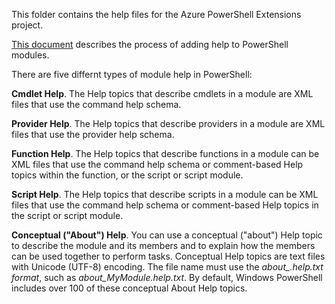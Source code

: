 This folder contains the help files for the Azure PowerShell Extensions project.

[This document](https://technet.microsoft.com/en-us/library/dd878343(v=vs.85).aspx) describes the process of adding help to PowerShell modules.

There are five differnt types of module help in PowerShell:

**Cmdlet Help**. The Help topics that describe cmdlets in a module are XML files that use the command help schema.

**Provider Help**. The Help topics that describe providers in a module are XML files that use the provider help schema.

**Function Help**. The Help topics that describe functions in a module can be XML files that use the command help schema or comment-based Help topics within the function, or the script or script module.

**Script Help**. The Help topics that describe scripts in a module can be XML files that use the command help schema or comment-based Help topics in the script or script module.

**Conceptual ("About") Help**. You can use a conceptual ("about") Help topic to describe the module and its members and to explain how the members can be used together to perform tasks. Conceptual Help topics are text files with Unicode (UTF-8) encoding. The file name must use the *about_<name>.help.txt format*, such as *about_MyModule.help.txt*. By default, Windows PowerShell includes over 100 of these conceptual About Help topics.